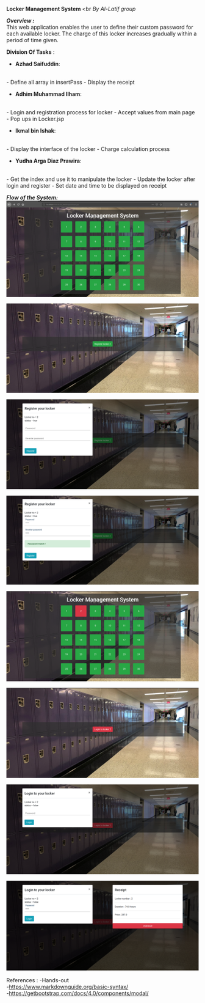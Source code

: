 **Locker Management System**
<br
*By Al-Latif group*
<br>

***Overview  :*** <br>
	This web application enables the user to define their custom password for each available locker. The charge of this locker increases gradually within a period of time given. 


 **Division Of Tasks** : <br>
 
- **Azhad Saifuddin**:
<br>
- Define all array in insertPass
- Display the receipt

- **Adhim Muhammad Ilham**:
<br>
- Login and registration process for locker
- Accept values from main page
- Pop ups in Locker.jsp

- **Ikmal bin Ishak**:  
<br>
- Display the interface of the locker
- Charge calculation process 

- **Yudha Arga Diaz Prawira**:
<br> 
	- Get the index and use it to manipulate the locker
	- Update the locker after login and register
	- Set date and time to be displayed on receipt


***Flow of the System:***
<br> 
![First page](images/index.png "First page")

![Registration UI!](images/registration-UI.png "Registration UI")

![Registration UI!](images/regist-UI.png "Registration UI")

![Registration UI!](images/regist-UI2.png "Registration UI")

![Update index!](images/Updated_index.png "Philadelphia's Magic Gardens")

![Update index!](images/updated-login.png "Update index")

![Insert password!](images/updated-login-insertPass.png "Insert password")

![Receipt!](images/receipt.png "Receipt") 



References : 
	-Hands-out <br>
	-https://www.markdownguide.org/basic-syntax/<br>
	-https://getbootstrap.com/docs/4.0/components/modal/
	
	


